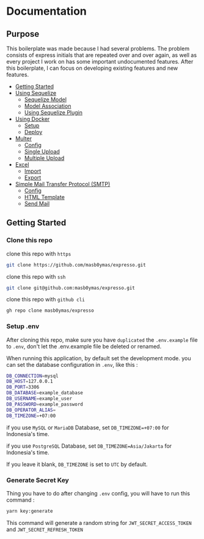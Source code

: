 # Documentation

## Purpose

This boilerplate was made because I had several problems. The problem consists of express initials that are repeated over and over again, as well as every project I work on has some important undocumented features. After this boilerplate, I can focus on developing existing features and new features.

- [Getting Started](https://github.com/masb0ymas/expresso/tree/master/src/%40expresso/docs/repo/intro.md#getting-started)
- [Using Sequelize](https://github.com/masb0ymas/expresso/tree/master/src/%40expresso/docs/repo/sequelize.md)
  - [Sequelize Model](https://github.com/masb0ymas/expresso/tree/master/src/%40expresso/docs/repo/sequelize.md#sequelize-model)
  - [Model Association](https://github.com/masb0ymas/expresso/tree/master/src/%40expresso/docs/repo/sequelize.md#model-association)
  - [Using Sequelize Plugin](https://github.com/masb0ymas/expresso/tree/master/src/%40expresso/docs/repo/sequelize.md#using-sequelize-plugin)
- [Using Docker](https://github.com/masb0ymas/expresso/tree/master/src/%40expresso/docs/repo/docker.md)
  - [Setup](https://github.com/masb0ymas/expresso/tree/master/src/%40expresso/docs/repo/docker.md#setup)
  - [Deploy](https://github.com/masb0ymas/expresso/tree/master/src/%40expresso/docs/repo/docker.md#deploy)
- [Multer](https://github.com/masb0ymas/expresso/tree/master/src/%40expresso/docs/repo/multer.md)
  - [Config](https://github.com/masb0ymas/expresso/tree/master/src/%40expresso/docs/repo/multer.md#config)
  - [Single Upload](https://github.com/masb0ymas/expresso/tree/master/src/%40expresso/docs/repo/multer.md#single-upload)
  - [Multiple Upload](https://github.com/masb0ymas/expresso/tree/master/src/%40expresso/docs/repo/multer.md#multiple-upload)
- [Excel](https://github.com/masb0ymas/expresso/tree/master/src/%40expresso/docs/repo/excel.md)
  - [Import](https://github.com/masb0ymas/expresso/tree/master/src/%40expresso/docs/repo/excel.md#import-excel)
  - [Export](https://github.com/masb0ymas/expresso/tree/master/src/%40expresso/docs/repo/excel.md#export-excel)
- [Simple Mail Transfer Protocol (SMTP)](https://github.com/masb0ymas/expresso/tree/master/src/%40expresso/docs/repo/smtp.md)
  - [Config](https://github.com/masb0ymas/expresso/tree/master/src/%40expresso/docs/repo/smtp.md#config)
  - [HTML Template](https://github.com/masb0ymas/expresso/tree/master/src/%40expresso/docs/repo/smtp.md#html-template)
  - [Send Mail](https://github.com/masb0ymas/expresso/tree/master/src/%40expresso/docs/repo/smtp.md#send-mail)

## Getting Started

### Clone this repo

clone this repo with `https`

```sh
git clone https://github.com/masb0ymas/expresso.git
```

clone this repo with `ssh`

```sh
git clone git@github.com:masb0ymas/expresso.git
```

clone this repo with `github cli`

```sh
gh repo clone masb0ymas/expresso
```

### Setup .env

After cloning this repo, make sure you have `duplicated` the `.env.example` file to `.env`, don't let the .env.example file be deleted or renamed.

When running this application, by default set the development mode. you can set the database configuration in `.env`, like this :

```sh
DB_CONNECTION=mysql
DB_HOST=127.0.0.1
DB_PORT=3306
DB_DATABASE=example_database
DB_USERNAME=example_user
DB_PASSWORD=example_password
DB_OPERATOR_ALIAS=
DB_TIMEZONE=+07:00
```

if you use `MySQL` or `MariaDB` Database, set `DB_TIMEZONE=+07:00` for Indonesia's time.

if you use `PostgreSQL` Database, set `DB_TIMEZONE=Asia/Jakarta` for Indonesia's time.

If you leave it blank, `DB_TIMEZONE` is set to `UTC` by default.

### Generate Secret Key

Thing you have to do after changing `.env` config, you will have to run this command :

```sh
yarn key:generate
```

This command will generate a random string for `JWT_SECRET_ACCESS_TOKEN` and `JWT_SECRET_REFRESH_TOKEN`
